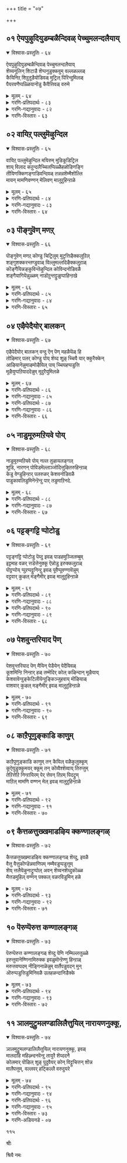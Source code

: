 +++
title = "०७"

+++

## ०१  ऐयपुऴुदियुडम्बळैन्दिवळ् पेच्चुमलन्दलैयाय्

<details open><summary>विश्वास-प्रस्तुतिः - ६४</summary>

ऐयपुऴुदियुडम्बळैन्दिवळ् पेच्चुमलन्दलैयाय्  
शॆय्यनूलिन् शिटाडै शॆप्पनुडुक्कवुम् वल्लळल्लळ्  
कैयिनिऱ् शिऱुतूडैयोडिवळ् मुट्रिल् पिरिन्दुमिलळ्  
पैयरवणैप्पळ्ळियानॊडु कैवैत्तिवळ् वरुमे
</details>

<details><summary>मूलम् - ६४</summary>

ऐयपुऴुदियुडम्बळैन्दिवळ् पेच्चुमलन्दलैयाय्  
शॆय्यनूलिन् शिटाडै शॆप्पनुडुक्कवुम् वल्लळल्लळ्  
कैयिनिऱ् शिऱुतूडैयोडिवळ् मुट्रिल् पिरिन्दुमिलळ्  
पैयरवणैप्पळ्ळियानॊडु कैवैत्तिवळ् वरुमे
</details>

<details><summary>गरणि-प्रतिपदार्थः - ८३</summary>

ऐय=सॊगसाद, पुऴुदि=मण्णन्नु, उडम्बु=मैगॆल्ला, अळैन्दु=बळिदुकॊण्डिरुव, इवळ्=ई बालिकॆयु, पेच्चुम्=मातनाडलु, अलन्दलै=हॊन्दिकॆयिल्लदन्तॆ, आय्=आगि, शॆय्य=अन्दवाद, नूलिन्=दारदिन्द माडिद, शिऱु=पुट्ट, आडै=उडुगॆयन्नु, शॆप्पन्=चॊक्कवागि, उडुक्कवुम्=उडुवुदन्नू, वल्लळल्लळ्=तिळियदवळु, इवळ्=इवळु, कैयिनिल्=कैयिन्द, शिऱु=पुट्टदाद, तूदैयोडु=कुडियॊडनॆ, मुट्रिल्=मुच्चलन्नु, पिरिन्दुम्=बिट्टू, इलळ्=इरलारळु, इवळ्=इन्थवळु, पै=हॆडॆयुळ्ळ, अरवु=शेषन, अणै=हासिगॆयल्लि, पळ्ळियानॊडु=पवडिसिरुववनॊडनॆ, कैवैत्तु= कैगॆ कैजोडिसि, वरुमे=बरुववळल्ला.
</details>

<details><summary>गरणि-गद्यानुवादः - ८२</summary>

सॊगसाद मण्णन्नु मैगॆल्ला बळिदुकॊण्डिरुव इवळु\( ई बालिकॆयु\)हॊन्दिकॆयिल्लदन्तॆ मातनाडुववळागि अन्दवाद नूलिन उडुगॆयन्नु उडलु तिळियदवळागि, कैयिन्द मुच्चलु कुडिकॆगळन्नु बिट्टुकॊडदवळागि \(इद्दरू सह\), आदिशेषन मेलॆ पवडिसिरुववन कैगॆ कैजोडिसि बरुत्तिरुवळल्ला\!\(१\)
</details>

<details><summary>गरणि-विस्तारः - ६३</summary>

मण्णिनल्लि आटवाडुवुदु, मैगॆल्ला मण्णुबळिदुकुळ्ळुवुदु, मुच्चलु कुडिकॆगळन्नु हिडिदु आडुवुदु, सरियागि बट्टॆ हाकिकॊळ्ळुवुदक्कॆ बरदिरुवुदु, हॊन्दिकॆयिल्लदॆ मातनाडुवुदु-इवॆल्ल बहळ ऎळॆय वयस्सन्नु सूचिसुत्तवॆ. आ वयस्सिन ऒब्ब हुडुगि शेषशायियाद भगवन्तन जॊतॆयल्लि अवन कैगॆ कैहच्चि बरुवुदॆन्दरॆ आश्चर्यवे.

भक्तनादवनु भगवन्तनन्नु ऒलिसिकॊळ्ळुवुदॆन्दरॆ, अवनु ऎळॆय मगुवे आगबेकु. मगुविनन्तॆ मनस्सु, मगुविनन्तॆ नडतॆ, मगुविनन्तॆये जगत्तिन बगॆगॆ निर्योचनॆ, मगुविनन्तॆये ऎल्ल विषयगळल्लियू समत्व. मगुविनन्तॆ शुद्धवाद मुग्धप्रेम, अनन्य आश्रय- इवुगळन्नु पडॆयुव तनक भगवन्तन कृपॆगॆ पात्रनागलार.

९७
</details>

## ०२  वायिऱ् पल्लुमॆऴुन्दिल

<details open><summary>विश्वास-प्रस्तुतिः - ६५</summary>

वायिऱ् पल्लुमॆऴुन्दिल मयिरुम् मुडिकूडिट्रिल  
शाय् विलाद कऱुन्दलैच्चिलप्पिळ्ळैहळोडिणङ्गि  
तीयिणक्किणङ्गाडिवन्दिवळ् तन्नन्नशॆम्मैशॊल्लि  
मायन् मामणिवण्णन् मेलिवण् मालुऱुहिन्ऱाळे
</details>

<details><summary>मूलम् - ६५</summary>

वायिऱ् पल्लुमॆऴुन्दिल मयिरुम् मुडिकूडिट्रिल  
शाय् विलाद कऱुन्दलैच्चिलप्पिळ्ळैहळोडिणङ्गि  
तीयिणक्किणङ्गाडिवन्दिवळ् तन्नन्नशॆम्मैशॊल्लि  
मायन् मामणिवण्णन् मेलिवण् मालुऱुहिन्ऱाळे
</details>

<details><summary>गरणि-प्रतिपदार्थः - ८४</summary>

वायिल्=बायल्लि, पल्लुम्=हल्लुगळु कूड, ऎऴुन्दिल=हुट्टिल्ल, मयिरुम्=कूदळू मुडि कूडिट्रिल=गण्टुहाकुवष्टु उद्दनागि बॆळॆदिल्ल, शाय् वु=कॊरतॆयावुदू, इलाद=इल्लद, कऱुन्दलै=तलॆकॆट्ट, शिल=हलवु, पिळ्ळैहळोडु=हॆण्णुमक्कळॊडनॆ, इण्ङ्गि=जॊतॆगूडि, ती=कॆट्ट, इणक्कू=सहवासद, इणङ्गाडि=आटगळन्नु आडि, वन्दु=बन्दु, इवळ्=इवळु, तन्=तनगॆ, अन्न=ऒप्पुव, शॆम्मै=सॊगसु मातुगळन्नु, शॊल्लि=हेळि, मायन्=अद्भुतनू, मामणिवण्णन्=महा इन्द्रनीलमणिय बण्णदवनू आद कृष्णन, मेल्= मेलॆ, इवण्=ई वयस्सिनल्लि, माल्=प्रेमवन्नु, हिन्ऱाळे=हॆच्चागि हरिसुत्तिद्दाळल्ला\!
</details>

<details><summary>गरणि-गद्यानुवादः - ८३</summary>

बायल्लि हल्लुगळु कूड हुट्टिल्ल. तलॆय कूदलु मुडि हाकुवष्टु उद्दवागिल्ल. कॊरतॆयॊन्दू इल्लद कॆट्ट तलॆय हलवु हॆण्णुमक्कळ जॊतॆगूडि कॆट्ट सहवासद आटगळन्नु आडिबन्द इवळु तनगॆ ऒप्पुवन्थ सॊगसु मातुगळन्नु हेळि अद्भुतनू नीलमणिय बण्णदवनू आद कृष्णन मेलॆ, ई वयस्सिनल्लि प्रेमवन्नु अतियागि हरिसुत्तिद्दाळल्ला\!\(२\)
</details>

<details><summary>गरणि-विस्तारः - ६४</summary>

“बायल्लि हल्लु मॊळॆतिल्ल; तलॆकूदलु गण्टिगॆ बरुवुदिल्ल”- इन्थ नुडिगट्टिन मतुगळिगॆ” हुडुगि इन्नू चिक्कवयस्सिनवळु- यौवनद हॊसिलन्नु इन्नू तुळिदिल्ल. प्रेमवॆन्दरेनु ऎम्बुदु तिळिदिल्ल” ऎन्दु अर्थवागुत्तदॆ.

ऎळॆय वयस्सिन मक्कळिगॆ आटद मेलॆ इष्ट, दिट. आदरॆ, अवक्कॆप्रेमचेष्टॆगळु तिळियुवुदिल्ल.

“कॊरतॆयिल्लद कॆट्टतलॆय हॆण्णुगळु”- मनॆयल्लि मुद्दागि बॆळसिद सिरिवन्तर हॆण्णुमक्कळु. अङ्कॆयिल्लदॆ अवरु बॆळॆदवरु. हॊट्टॆ 

९८

बट्टॆगळिगॆ याव कॊरतॆयू इल्लदिरुवुदरिन्द, प्राय बरुत्तिरुवुदरिन्द, अवरिगॆ इन्द्रिय सम्बन्धद योचनॆगळु बरुत्तवॆ. अवु तलॆयल्लि तुम्बिकॊण्डु तलॆयन्नु कॆडिसुत्तवॆ. आद्दरिन्द, अवरदु कॆट्टतलॆ.

ऎळॆय वयस्सिन एनू अरियद हुडुगियागि इन्थ कॆट्टतलॆयवर सहवासदल्लि आडि बन्दरू सह, ई मगुविन योचनॆ प्रापञ्चिकवाद कॆट्ट योचनॆयल्ल. अद्भुतनू गारुडिगनू आद कृष्णन मेलॆ इवळु तन्न परिशुद्धवाद प्रेमवन्नु तोरिसुवळु. आ सॊगसु मातुगळन्ने आडुवळु. इदॊन्दु आश्चर्यवे अल्लवे?
</details>

## ०३  पॊङ्गुवॆण् मणऱ्

<details open><summary>विश्वास-प्रस्तुतिः - ६६</summary>

पॊङ्गुवॆण् मणऱ् कॊण्डु चिट्रिलुम् मुट्रत्तिऴैक्कलुऱिल्  
शङ्गुशक्करन्तण्डुवाळ् विल्लुमल्लदिऴैक्कलुऱाळ्  
कॊङ्गैयिन्नङ्कुविन्तॆऴुन्दिल कोविन्दनोडिवळै  
शङ्गैयागियॆन्नुळ्ळम् नाडॊऱुन्तट्टुळुप्पाहिन्ऱखे
</details>

<details><summary>मूलम् - ६६</summary>

पॊङ्गुवॆण् मणऱ् कॊण्डु चिट्रिलुम् मुट्रत्तिऴैक्कलुऱिल्  
शङ्गुशक्करन्तण्डुवाळ् विल्लुमल्लदिऴैक्कलुऱाळ्  
कॊङ्गैयिन्नङ्कुविन्तॆऴुन्दिल कोविन्दनोडिवळै  
शङ्गैयागियॆन्नुळ्ळम् नाडॊऱुन्तट्टुळुप्पाहिन्ऱखे
</details>

<details><summary>गरणि-प्रतिपदार्थः - ८५</summary>

पॊङ्गु=सुडुव, वॆळ्=बिळिय, मणल्=मरळन्नु, कॊण्डु=तॆगॆदुकॊण्डु, मुट्रत्तु=अङ्गळदल्लि, चिट्रिलुम्=गुब्बच्चिगूडन्नु\(आटद मरळ मनॆयन्नु\), इऴैक्कलुऱिल्=कट्टलु तॊडगिदाग, शङ्गु=शङ्ख, शक्करन्=चक्र, तण्डु=गदॆ, वाळ्=खड्ग, विल्लुम्=बिल्लु, अल्लदु=इवुगळन्निल्लदॆ इऴैक्कलुऱाळ्=कट्टलु तॊडगुवुदिल्ल, इन्नम्=इष्टागि, कॊङ्गै=मॊलॆगळु, कुविन्दु=दुण्डगॆ, ऎऴुन्दिल=उब्बिकॊण्डिल्ल, इवळै=इवळन्नु, कोविन्दनोडु=गोविन्दनॊडनॆ, शङ्गैयाहि=शङ्किसि, ऎन् उळ्ळम्=नन्न मनस्सु, नाळ् तोऱुम्=यावागलू, तट्टुळुप्पु=तट्टाट, आहिन्ऱदे=आगिरुवुदल्ला.
</details>

<details><summary>गरणि-गद्यानुवादः - ८४</summary>

सुडुव अङ्गळदल्लि बिळिय मरळन्नु तॆगॆदुकॊण्डु गुब्बच्चिगूडन्नु कट्टलु तॊडगिदाग शङ्ख, चक्र, गदॆ, खड्ग मत्तुबिल्लु
</details>

<details><summary>गरणि-विस्तारः - ६५</summary>

९९

इवुगळन्निल्लदॆ अदन्नु कट्ट तॊडगुवुदिल्ल. इन्नू मॊलॆगळु दुण्डगॆ उब्बिकॊण्डिल्ल. इवळन्नु गोविन्दनॊडनॆ शङ्किसि नन्न मनस्सु यावागलू तुडिदुकॊळ्ळुवुदल्ला\!\(३\)

इवळ वयस्सो, अङ्गळदल्लि सुडुव बिसिलिनल्लि सुडुव मरळिनल्लि आटक्कागि गुब्बच्चिगूडि कट्टुव वयस्सु. इवळिगॆ मॊलॆगळु उब्बिल्ल; दुण्डगॆ बॆळॆदिल्ल. वयस्सिगॆ तक्कन्थ आटदल्लि इवळु तॊडगिरुवुदु दिट. आदरॆ, गुब्बच्चिगूडन्नु कट्टुवागलॆल्ला भगवन्तन पञ्च दिव्यायुधगळन्निल्लदॆ अदक्कॆ तॊडगुवुदे इल्ल. इदेनु विचित्र? भगवन्तन मेलॆ अष्टुप्रेमवे? इदन्नॆल्ला नोडिदरॆ ननगॆ इवळन्नु गोविन्दनॊडनॆ शङ्किसुवन्तागुत्तदॆ. नन्न मनस्सु अदने कुरितु यावागलू चिन्तिसुत्ता तुडिदुकॊळ्ळुत्तदॆयल्ला\!
</details>

## ०४  एऴैपेदैयोर् बालकन्

<details open><summary>विश्वास-प्रस्तुतिः - ६७</summary>

एऴैपेदैयोर् बालकन् वन्दु ऎन् पॆण् महळैयॆळ् हि  
तोऴिमार् पलर् कॊण्डु पोय् शॆय्द शूऴ् च्चियै यार् क्कुरैक्केन्  
आऴियानॆन्नुमाऴमोऴैयिल् पाय् च्चियहप्पडुत्ति  
मूऴैयुप्पऱियाददॆन्नुम् मूदुरैयुमिलळे
</details>

<details><summary>मूलम् - ६७</summary>

एऴैपेदैयोर् बालकन् वन्दु ऎन् पॆण् महळैयॆळ् हि  
तोऴिमार् पलर् कॊण्डु पोय् शॆय्द शूऴ् च्चियै यार् क्कुरैक्केन्  
आऴियानॆन्नुमाऴमोऴैयिल् पाय् च्चियहप्पडुत्ति  
मूऴैयुप्पऱियाददॆन्नुम् मूदुरैयुमिलळे
</details>

<details><summary>गरणि-प्रतिपदार्थः - ८६</summary>

एऴै=अज्ञानियू, पेदै=ऎळॆय वयस्सिनवळू आद, ओर्=ऒब्ब, बालकन्=ई बालकियाद, ऎन्=नन्न, पॆण्=हॆण्णु, महळै=मगळन्नु, तोऴिमार्=गॆळतियरु, पलर्=कॆलवरु, वन्दु=बन्दु, यॆळ् हि= वञ्चिसि, कॊण्डु पोय्=करॆदुकॊण्डुहोगि, शॆय्द=माडिद, शूऴ् च्चियै=\(कपटद\) कॆलसवन्नु, यार् क्कू=यारिगॆ, उरैक्केन्=हेळिकॊळ्ळलि? आऴयान्=चक्रधारि, ऎन्नुम्=ऎन्नुव, आऴम्=बहळ आळवाद, मोऴैयिल्=मोसद प्रवाहदल्लि, पाय् च्चि=तळ्ळि, अहप्पडुत्ति=सिक्किसि, मूऴै=सौटु, उप्पु=उप्पन्नु, अऱियाददु=अरियलारद्दु, ऎन्नुम्=ऎन्नुव
</details>

<details><summary>गरणि-गद्यानुवादः - ८५</summary>

१००
</details>

<details><summary>गरणि-प्रतिपदार्थः - ८७</summary>

मूदुरैयुम्=गादॆय अरिवन्नू, इलळे=इल्लदवळागिरुवळल्ला\! 
</details>

<details><summary>गरणि-गद्यानुवादः - ८६</summary>

अज्ञानियू ऎळॆयवयस्सिनवळू आगिरुव बालकियॊब्बळु ई नन्न हॆण्णु मगळन्नु कॆलवरु गॆळतियरु बन्दु वञ्चिसि करॆदुकॊण्डुहोगि माडिद\(कपटद\)कॆलसवन्नु यारल्लि हेळिकॊळ्ळलि? चक्रधारि ऎम्ब बहळ आळवाद मोसद प्रवाहदल्लि अवळन्नु तळ्ळि अदरल्लि सिक्किसिदरु. सौटिगॆ उप्पिन रुचि तिळियदु ऎम्ब गादॆय अरिवन्नू इल्लदवळागिरुवळल्ला\!\(४\)
</details>

<details><summary>गरणि-विस्तारः - ६६</summary>

“पेदै” –ऎन्दरॆ ऐदु वर्षगळिन्द एळुवर्षगळ वयस्सिन बालक अथवा बालकि. इदन्नु “ऎळॆय वयस्सिनवळु” ऎन्दु भाषान्तरिसिदॆ.

“बालकन्”- ऎम्बुदु पुल्लिङ्ग वाचक. इल्लि “बालकि” ऎम्ब अर्थदल्लि प्रयोगिसिदॆ. गण्डुमक्कळन्नु “एनम्मा, बाम्मा”ऎन्दू, हॆण्णु मक्कळन्नु “एनप्पा, बारो बाप्पा”ऎन्दू करॆयुवुदु, सम्बोधिसुवुदु सामान्य. इवु प्रीतिसूचकगळु मात्र; लिङ्ग सूचकगळल्ल.

ऎळॆवयस्सिन मक्कळु एनू अरियदवु. अवक्कॆ आशॆ तोरिसिदरॆ साकु, एनु माडॆन्दरॆ अदन्नु माडुत्तवॆ; ऎल्लिगॆ करॆदॊय्दरॆ अल्लिगॆ होगुत्तवॆ. कष्ट सुखगळ अरिवागलि अनुभववागलि निजवागि अवक्कॆ इल्लवॆन्नबहुदु. आद्दरिन्द, वञ्चनॆगॆ अवु सुलभवागि ऒळगागित्तवॆ. ई पाशुरदल्लि बरुव आ मुग्ध बालकियन्नु अवळ गॆळतियरु वञ्चिसिद्दु हेगॆ? उपायदिन्द अवळन्नु करॆदुकॊण्डु होगि, मेलक्कॆ ऎद्दु बरलागदन्थ आळवाद मोसद प्रबाहदल्लि अवळन्नु तळ्ळिबिट्टरु. अवळन्नु अदरल्लि सिक्किसिबिट्टरु. पाप, आ बालकिय तायिगॆ ऎष्टु सङ्कटवो\! अवळ हृदयवेदनॆयन्नु यारल्लि हेळिकॊण्डरू, ऎल्लॆल्लि तोडिकॊण्डरू तीरदु.

“चक्रधारि ऎम्ब आळवाद मोसद प्रवाहदल्लि अवळन्नु तळ्ळि, अदरल्लि सिक्किसिबिट्टरु”- इल्लि ऒन्दु सुन्दरवाद रूपकविदॆ. आळवागियू सुळियिन्द कूडियू इरुव प्रवाहदल्लि तिळिदो तॊळियदॆयो सिक्किबिद्दरॆ अल्लिन्द तप्पिसिकॊण्डु बरुवुदु साध्यवे इल्ल. सिक्किबिद्दवनन्नु अदर सॆळॆत ओट इरुवत्त ऎळॆदुकॊण्डे होगुत्तदॆ. आळवाद भक्तियू अन्थाद्दे. भक्तिय सुळियल्लि अदर प्रवाहदल्लि सिक्किबिद्द बळिक आयितु; तप्पिसिकॊळ्ळलु आगुवुदे इल्ल. आगिन हृदयवेदनॆयॆल्ला भगवन्तनन्नु बेग सेरलिल्लवल्ला ऎम्बुदे. भगवन्तनन्नु सेरि पडॆयुव शाश्वतानन्दानुभवक्कागि हातॊरॆयुवुदे.

१०१

“सौटु उप्पन्नु अरियदु”- इदु ऒन्दु गादॆ. उत्तम रूपकवु हौदु. उप्पिनल्लियू, उप्पु इरुव पदार्थगळल्लियू अदु तेलुत्ता मुळुगुत्ता इद्दरू अदक्कॆ उप्पिन रुचि गॊत्तिल्ल. हागॆये ई देह भगवन्तनन्नु तन्न ऒळगू तन्न सुत्तलू ऎल्लॆल्लियू इट्टुकॊण्डिद्दरू सह, आ भगवन्तनन्नु तिळिदुकॊळ्ळदॆ इरुवन्थाद्दु भगवन्तन बगॆगॆ भक्तियॆम्ब रसानुभववन्नु अरियदॆ इरुव बाळु व्यर्थ. आहारक्कॆ उप्पु हेगो हागॆ जीविगॆ भगवन्त. उप्पिल्लद आहार रुचिसदु; देहक्कॆ पुष्टिकॊडदु. भक्तियिल्लद जीवन व्यर्थ. अदु बरिय बरडु जीवन.
</details>

## ०५  नाडुमूरुमऱियवे पोय्

<details open><summary>विश्वास-प्रस्तुतिः - ६८</summary>

नाडुमूरुमऱियवे पोय् नल्ल तुऴायलङ्गल्  
शूडि, नारणन् पोविडमॆल्लाञ्जोदित्तुऴितरुहिन्ऱाळ्  
केडु वेण्डुहिन्ऱार् पलरुळर् केशवनोडिवळै  
पाडुकावलिडुमिनॆन्ऱॆन्ऱु पार् तडुमाऱिनदे.
</details>

<details><summary>मूलम् - ६८</summary>

नाडुमूरुमऱियवे पोय् नल्ल तुऴायलङ्गल्  
शूडि, नारणन् पोविडमॆल्लाञ्जोदित्तुऴितरुहिन्ऱाळ्  
केडु वेण्डुहिन्ऱार् पलरुळर् केशवनोडिवळै  
पाडुकावलिडुमिनॆन्ऱॆन्ऱु पार् तडुमाऱिनदे.
</details>

<details><summary>गरणि-प्रतिपदार्थः - ८८</summary>

नाडुम्=देशदवरॆल्ल, ऊरुम्=ऊरिनवरॆल्ल, अऱियवे=तिळियुव हागॆये, पोय्=होगि, नल्ल=तनियाद, तुऴाय्=तुळसिय, अलङ्गल्=हारवन्नु, शूडि=धरिसि, नारणन्=नारायणनु\(कृष्णनु\), पोम्=होगुव, इडम्=स्थळगळन्नु, ऎल्लाम्=ऎल्लवन्नू, शोदित्तु=शोधिसि, उऴि=आग, तरुहिन्ऱाळ्=उत्साहगॊळ्ळुत्ताळॆ, केडु=केडन्नु, वेडुहिन्ऱार्=बयसुववरु, पलर्=अनेकरु, उळर्=इद्दारॆ, केशवनोडु=केशवनॊडनॆ, इवळै=इवळन्नु, पाडु=ऎल्ल कडॆगळल्लियू, कावलिडुमिन्=कावलु इरिसिरि, ऎन्ऱु ऎन्ऱु=ऎन्दु ऎन्दु, पार्=भूमिये\(देशवे\), तडुमाऱिनदे=हॊय्दाडुवुदल्ला\!
</details>

<details><summary>गरणि-गद्यानुवादः - ८७</summary>

ऊरिनवरू देशदवरू ऎल्लरू तिळियुव हागॆये \(मनॆयिन्द\)होगि, तनियाद तुळसिय हारवन्नु धरिसि, नारायणनु होगुव
</details>

<details><summary>गरणि-विस्तारः - ६७</summary>

१०२

स्थळगळन्नॆल्ला हुडुकि शोधिसिदाग उत्साहगॊळ्ळुत्ताळॆ. नम्म वंशक्कॆ केडु बगॆयुववरु अनेकरिद्दारॆ. इवळन्नु केशवन सङ्गड इरुव हागॆ ऎल्ल कडॆयल्लू कावलु हाकिरि ऎन्दु इडिय भूमिये तळमळिसुवुदल्ला\!\(५\)

भगवन्तनन्नु सेरलु इच्छॆयुळ्ळ भक्तनु माडबेकाद्दन्नु इल्लि सूचिसलागिदॆ. मॊदलु अवनु मनॆयिन्द दूरवागबेकु. अदक्कॆ नाचिकॆ पडबारदु. भगवन्तनिगॆ अर्पितवाद अवन प्रसादरूपवाद हूविन तुळसिय हारवन्नु आसक्तियिन्द, विश्वासदिन्द नम्बिकॆयिन्द, भक्तियिन्द, धरिसबेकु. भगवन्तनु ओडाडिद प्रभाववन्नु बीरिद पवित्रस्थळगळल्लॆल्ला सुत्ताडबेकु. सदा उत्साहदिन्द इरबेकु. भूमियल्लि भक्तनिगॆ अनुकूलिगळू इद्दारॆ; प्रतिकूलिगळू इद्दारॆ. प्रतिकूलिगळु अवन भक्तिगॆ अड्डि माडुववरु. अवनिगॆ केडुबगॆयुववरु अवरु. आदरॆ, अनुकूलिगळु भक्तनल्लि काणुव भगवन्तन ऒलवन्नु हॆच्चिसुवुदरल्लियू, अवनिगॆ ऒदगुव कॆडकन्नु दूरमाडुवुदरल्लियू सदा तॊडगिरुत्तारॆ. भक्तनन्नु भगवन्तनिन्द बेर्पडिसबारदु ऎम्बुदे अवर आशय. अदक्कागि अवरु एनन्नादरू माडुवुदक्कॆ सिद्ध.
</details>

## ०६  पट्टङ्गट्टि प्पोटोडु

<details open><summary>विश्वास-प्रस्तुतिः - ६९</summary>

पट्टङ्गट्टि प्पोटोडु पॆय्दु इवळ् पाडहमुञ्जिलम्बुम्  
इट्टमाह वळर् त्तडॆत्तेनुक्कू ऎन्नोडु इरुक्कलुऱाळ्  
पॊट्टप्पोय् प्पुऱप्पट्टुनिन्ऱु इवळ् पूवैप्पूवण्णावॆन्नुम्  
वट्टवार् कुऴल् मङ्गैमीर् इवळ् मालुऱुहिन्ऱाळे
</details>

<details><summary>मूलम् - ६९</summary>

पट्टङ्गट्टि प्पोटोडु पॆय्दु इवळ् पाडहमुञ्जिलम्बुम्  
इट्टमाह वळर् त्तडॆत्तेनुक्कू ऎन्नोडु इरुक्कलुऱाळ्  
पॊट्टप्पोय् प्पुऱप्पट्टुनिन्ऱु इवळ् पूवैप्पूवण्णावॆन्नुम्  
वट्टवार् कुऴल् मङ्गैमीर् इवळ् मालुऱुहिन्ऱाळे
</details>

<details><summary>गरणि-प्रतिपदार्थः - ८९</summary>

पट्टम्=नॆत्तिय बॊट्टन्नु, कट्टि=कट्टि, पॊन्=चिन्नद, तोडु=किवियोलॆगळन्नु, पाटकम्=कालन्दुगॆगळन्नू, शिलम्बुम्=काल्गॆज्जॆगळन्नू, पॆय्दु=तॊडिसि, इवळ्=इवळु, इट्टम्=इष्टद, आह=हागॆये, वळर् त्तु=बॆळसि, ऎडुत्तेनुक्कू=ऎत्ति आडिसिदवळाद, ऎन्नोडु=नन्नॊडनॆ, इरुक्कलुऱाळ्=इरलॊल्लॆनॆन्नुत्ताळॆ, पॊट्टप्पोय्=\(नन्नन्नु\) तॊरॆदे बिट्टु
</details>

<details><summary>गरणि-गद्यानुवादः - ८८</summary>

१०३
</details>

<details><summary>गरणि-प्रतिपदार्थः - ९०</summary>

पुऱप्पट्टु=हॊरटु, निन्ऱु=निन्तु, पूवै=हूवन्नु, पूवण्णा=हूविन बण्णदवने, ऎन्नुम्=ऎन्नुव, इवळ्=इवळु, वट्टम्=दुण्डगॆ, वार्=उद्दनाद, कुऴल्=कूदलुळ्ळ, मङ्गैमीर्= तायन्दिरे, इवळ्=इवळु, मालुऱुहिन्ऱाळे=व्यामोहगॊण्डिरुवळल्ला\!
</details>

<details><summary>गरणि-गद्यानुवादः - ८९</summary>

नॆत्तिय बॊट्टन्नु कट्टि, चिन्नद किवियोलॆगळन्नू, कालन्दुगॆगळन्नू, काल्गॆज्जॆगळन्नू तॊडिसि, इवळ इष्टद हागॆये बॆळसि ऎत्ति आडिसिदवळाद नन्नॊडनॆ इरलॊल्लॆनॆन्नुत्ताळॆ. नन्नन्नु तॊरॆदे बिट्टु हॊरटुनिन्तु, “हूवन्नु हूविन बण्णदवने”ऎन्नुव इवळु, दुण्डगू उद्दनागियू इरुव कूदलुळ्ळ तायन्दिरे,इवळु व्यामोहगॊण्डिरुवळल्ला\!\(६\)
</details>

<details><summary>गरणि-विस्तारः - ६८</summary>

सामान्यवागि, हॆण्णुमक्कळिगॆ अलङ्कार आभरणगळ मेलॆ आशॆ. अवर तायन्दिरु अवरु ऒप्पुवन्तॆये अवरन्नु अलङ्करिसि, अवर इष्टदन्तॆये नोडिकॊळ्ळूत्ता ऎत्ति आडिसि बॆळसुत्तारॆ. तम्म हॆण्णु मक्कळु सुखवागिबॆळॆयलॆन्दू, अवर मनस्सिगॆ नोवागदन्तॆ तावु नोडिकॊळ्ळबेकॆन्दू तायन्दिरु तिळियुत्तारॆ. आदरॆ, ऒन्दल्ल ऒन्दु दिन आ हॆण्णुमक्कळु तम्मन्नु अगलि होगुववरे\! इदन्नु तायन्दिरु मनवरिकॆ माडिकॊण्डिद्दरॆ साकु, आग, अवरिगॆ बरुव अगलिकॆय चिन्तॆयू इरुवुदिल्ल; व्यथॆयू इल्ल.

ई पाशुरदल्लि “मगळु” चिक्कवयस्सिनवळु. इन्नू कॆलवु वर्षगळादरू अवळु तायियन्नुबिट्टू अगलुव सम्भववे इल्ल. आदरॆ, इल्लि आदद्देनु? अवळु भगवन्तनल्लि अत्याशॆगॊण्डवळागि, अवनन्नु हुडुकुत्ता, तायियन्नू मनॆयन्नू बिट्टु होरटे बिडुत्ताळॆ. दारियल्लि सुन्दरवाद अरळिरुव कमल नैदिलॆगळन्थ हूवन्नु नोडिद कूडले, मोहगॊण्डु अदन्नु “हू बण्णदवने” ऎन्दु सम्बोधिसुत्ताळॆ. भगवन्तनन्नु काणबेकॆन्दू, अवनॊडनॆ कूडिकॊळ्ळबेकॆन्दू अवळिगॆ कातर. अवळ तायिगॆ व्यथॆ. तन्नॊडनॆ तन्न मगळु इरदॆ हॊरटु होगुत्ताळल्ला ऎन्दु व्यथॆ. इदन्नु इतर तायन्दिरल्लि अवळु हेळिकॊळ्ळुत्ताळॆ.

इहलोकद सुखसन्तोषगळल्लि आसक्तियिट्टिरुव जीवनु, ऒन्दल्ल ऒन्दु दिन अदन्नु इद्दक्किद्दन्तॆ तॊरॆदु, भगवन्तनत्त सागलेबेकु. इदे जीवनिगॆ इरबेकाद ध्येय. अवनु इदन्नुमरॆयबारदु; अलक्षिसबारदु. प्रापञ्चिक जीवनवादरो अवनन्नु आकर्षिसुत्तदॆ. आशॆ हुट्टिसुत्तदॆ. इल्लिये इद्दुकॊण्डु अदरल्लिये तॊळलुत्ता इरबेकॆन्नुत्तदॆ. जीवनु इहलोकद आसक्तियन्नु दूरमाडबेकु. अदर आशॆगॆ बदलागि भगवन्तनल्लि आशॆयन्नु हॆच्चिसिकॊळ्ळुत्ता मुन्दुवरियबेकु. भगवन्तनल्ले व्यामोहगॊळ्ळबेकु. इदे क्रम; इदे मार्ग.

१०४
</details>

## ०७  पेशवुन्तरियाद पॆण्

<details open><summary>विश्वास-प्रस्तुतिः - ७०</summary>

पेशवुन्तरियाद पॆण् मैयिन् पेडैयेन् पेदैयिवळ्  
कूशमिन्ऱि निन्ऱार् हळ् तम्मॆदिर् कोल् कऴिन्दान् मूऴैयाय्  
केशवावॆन्ऱुङ्केटिलीयॆन्ऱुङ्किञ्जुहवाय् मॊऴियाळ्  
वाशवार् कुऴल् मङ्गैमीर् इवळ् मालुऱुहिन्ऱाळे
</details>

<details><summary>मूलम् - ७०</summary>

पेशवुन्तरियाद पॆण् मैयिन् पेडैयेन् पेदैयिवळ्  
कूशमिन्ऱि निन्ऱार् हळ् तम्मॆदिर् कोल् कऴिन्दान् मूऴैयाय्  
केशवावॆन्ऱुङ्केटिलीयॆन्ऱुङ्किञ्जुहवाय् मॊऴियाळ्  
वाशवार् कुऴल् मङ्गैमीर् इवळ् मालुऱुहिन्ऱाळे
</details>

<details><summary>गरणि-प्रतिपदार्थः - ९१</summary>

पेशवुम्=मातनाडुवुदन्नु, तरियाद=भरिसलारद, पॆण् मैयिन्=स्त्रीस्वभावदिन्द, पेदैयेन्=ऎळॆतनदल्लि, पेदै=ऎळॆयवळु, इवळ्=इवळु, निन्ऱार् हळ् तम्=\(मर्यादॆयन्नु बिडदॆ\) निन्तिरुववर, ऎदिर्=ऎदुरिगॆ, कूशम्=सद्दु, इन्ऱि=इल्लदन्तॆ, कोल्=\(आसरॆय\) कोलन्नु, कऴिन्दार्=कळॆदुकॊण्ड, मूऴै=सौटु, आय्=आगि, किञ्जुकम्=गिळिय, वाय्=स्वरदन्तॆ, मॊऴियाळ्=\(इनिदाद\) ध्वनियुळ्ळवळाद, इवळ्=इवळु, केशवा ऎन्ऱुम्=केशवा ऎन्दू, केडु इली=नाशविल्लदवने\(अच्युता\) ऎन्ऱुम्=ऎन्दू, मालुऱुहिन्ऱाळे=मोहगॊण्डवळागि इरुवळल्ला, वाशम्=सुवासनॆयिन्द कूडि, वार्=निडिदागियू इरुव, कुऴल्=तलॆगूदलुळ्ळ, मङ्गैमीर्=मातॆयरे\!
</details>

<details><summary>गरणि-गद्यानुवादः - ९०</summary>

\(ऒरटागि\) मातनाडुवुदन्नु भरिसलारद स्त्रीस्वभावदिन्द ऎळॆतनदल्लि ऎळॆयवनाद इवळु \(मर्यादॆयन्नु बिडदॆ\) निन्तिरुववर ऎदुरिगॆ सद्दिल्लदन्तॆ कोलन्नु कळॆदुकॊण्ड सौटु आगि, गिळिय स्वरदन्तॆ \(इनिदाद\)ध्वनियुळ्ळवळाद इवळु “केशवा”ऎन्दू “नाशविल्लदवने\(अच्युता\)ऎन्दू मोहगॊण्डिरुववळल्ला, सुवासनॆयिन्द कूडिद निडिदाद तलॆगूदलुळ्ळ मातॆयरे\!\(७\)
</details>

<details><summary>गरणि-विस्तारः - ६९</summary>

सहजवागि हॆण्णुमक्कळ स्वभाव बहुमृदु. अवरल्लि कॆलवरु ऒरटु मातन्नागलि, गद्दरिसि आडुव ऒन्दु मातन्नागलि भरिसलाररु.

१०५

मातन्नु केळिद कूडले अवरिगॆ अळु बरुत्तदॆ. ऎळॆतनदिन्द बरुव ई स्वभावदवरु आश्रयविल्लदॆ जीविसलाररु. ई पाशुरदल्लि “मगळु” बहळ ऎळॆय वयस्सिनवळु. अवळदु हॆङ्गरुळिनल्लि हॆङ्गरुळु. अन्थवळु, निन्तिरुववर ऎदुरिनल्ले मनॆयन्नू, तन्न सर्वस्ववन्नू तॊरॆदु हॊरटुबिडबहुदे? मर्यादॆय जन एनॆन्नुवुदिल्ल? तायिय आसरॆयन्नु कळॆदुकॊण्डु बिडबहुदे? मोहकवाद इम्पाद दनियल्लि “केशवा”, “अच्युता” ऎन्दु उन्मत्तळन्तॆ कूगुत्ता अलॆदाडबहुदे? अवळ गति एनागुवुदो?-इदु प्रापञ्चिक रीतिय प्रश्नॆ.

भगवन्तनल्लि पूर्ण व्यामोहगॊण्डु, प्रापञ्चिक जीवनवन्नु लॆक्किसदॆ, भगवन्तनन्ने अरसुववरिगॆ भगवन्त आश्रय तप्पदॆ लभिसुत्तदॆ. “नाशरहितन” सहवासदिन्द तावू नाशविल्लदवरागुत्तारॆ. ई ध्येय साधनॆगागिये जीवन तुडितवॆल्ला.

“कोलन्नु कळॆदुकॊण्ड सौटु”- इदु ऒन्दु सुन्दरवाद रूपक. सौटिनल्लि ऎरडु भागगळिवॆ. ऒन्दु बट्टलु; इन्नॊन्दु अदक्कॆ जोडिसिरुव उद्दनॆय हिडि- “कोलु”. हिडियिल्लदिद्दरॆ, सौटु सौटिनन्तॆ उपयोगक्कॆ बरुवुदिल्ल. अदक्कॆ हिडिय आसरॆ बेके बेकु. हागॆये अस्त्री. अवळिगॆ आश्रय बेकेबेकु. चिक्कन्दु अवळिगॆ तायि\(तन्दॆ\)य आश्रय.मदुवॆयाद बळिक पतिय आश्रय. आश्रयविल्लदॆये हॆङ्गसु मर्यादॆय जीवन नडसुवुदॆन्दरॆ बहु प्रयासवे?

ई पाशुरदल्लि “मगळु” इत्त तायिय आसरॆयन्नु अवळे तॊरॆदुबिट्टळु. बहु चिक्कवळु. अवळिगॆ मदुवॆयागुव वयस्सु बन्दिल्ल. आद्दरिन्द गण्डन आसरॆ ईगले ऒदगदु. इन्थवळु हेगॆ बाळुवळो-इदु तायिय कॊरगु. मगळादरो “केशव”न, “अच्युत”न आश्रय कोरि अवनन्नु अरसुत्ता हॊरटिरुवुदु. अवळदू ऒन्दु कॊरगु. इदरल्लि यार रीतियल्लि बाळु उत्तमवादद्दु? यावुदु शाश्वतवादद्दु?

भक्तनादवनिगॆ प्रापञ्चिकर नगु, हास्यगळु लॆक्कविल्ल. अवनु “नाचिकॆ” बिट्टवनु. भगवन्तनन्नु तन्निष्ट बन्दन्तॆ कूगि हाडुवनु. अवन कूगु भगवन्तनन्नु मुट्टूवुदॆन्दु अवन दृढनम्बिकॆ. पाशुरद “मगळु” गिळिय स्वरदन्तॆ इनिदाद दनियिन्द भगवन्तनन्नु कूगुत्ता अलॆदाडिदळु. केळुववरिगू अदॆष्टु हितवन्नु तन्दितॊ\!

१०६
</details>

## ०८  काऱैपूणुङ्काडि काणुम्

<details open><summary>विश्वास-प्रस्तुतिः - ७१</summary>

काऱैपूणुङ्काडि काणुम् तन् कैयिल् वळैकुलुक्कूम्  
कूऐयुडुक्कुमयर् क्कूम् तन् कॊव्वैश्शॆव्वाय् तिरुत्तुम्  
तेऱित्तेऱि निन्ऱायिरम् पेर् त्तेवन् तिऱम् पिदट्रुम्  
माऱिल् मामणि वण्णन् मेल् इवळ् मालुऱुहिन्ऱाळे
</details>

<details><summary>मूलम् - ७१</summary>

काऱैपूणुङ्काडि काणुम् तन् कैयिल् वळैकुलुक्कूम्  
कूऐयुडुक्कुमयर् क्कूम् तन् कॊव्वैश्शॆव्वाय् तिरुत्तुम्  
तेऱित्तेऱि निन्ऱायिरम् पेर् त्तेवन् तिऱम् पिदट्रुम्  
माऱिल् मामणि वण्णन् मेल् इवळ् मालुऱुहिन्ऱाळे
</details>

<details><summary>गरणि-प्रतिपदार्थः - ९२</summary>

इवळ्=इवळु, काऱै=कुत्तिगॆगॆ आभरणवन्नु, पूणुम्=धरिसुत्ताळॆ, कण्णाडि=कन्नडिय मुन्दॆ, काणुम्=निन्तु नोडिकॊळ्ळुत्ताळॆ, तन्=तन्न, कैयिल्=कैयल्लिरुव, वळै=बळॆगळन्नु, कुलुक्कुम्=कुलुकुत्ताळॆ, कूऱै=सीरॆयन्नु, उडुक्कूम्=\(सरिपडिसिकॊण्डु\)उट्टुकॊळ्ळुत्ताळॆ. अयर् क्कुम्=उत्साह कुन्दुत्ताळॆ; बेसरगॊळ्ळुत्ताळॆ, तन्=तन्न, कॊव्वै=तॊण्डॆहण्णिनन्तॆ, शॆम्=कॆम्फनॆय, वाय्=तुटिगळन्नु, तिरुत्तुम्=सवरिसिकॊळ्ळुत्ताळॆ, तेऱि=मूर्छॆयिन्द तिळिदेळुत्ताळॆ, तेऱि=नम्बिकॆयन्नु हॆच्चिसिकॊळ्ळुत्ताळॆ, निन्ऱु=कादुनिन्तु, आयिरम्=साविर, पेर्=हॆसरिन, देवन्=देवन, तिऱम्=गुणातिशयगळन्नु, पिदट्रुम्=ऒदरिकॊळ्ळुत्ताळॆ, माऱु=व्यत्यासगळु, इल्=इल्लद, मा=श्रेष्ठवाद, मणिवण्णन् मेल्=नीलमणिय बण्णदवन मेलॆ, मालुऱुहिन्ऱाळे=मोहगॊण्डिरुत्ताळल्ला\!
</details>

<details><summary>गरणि-गद्यानुवादः - ९१</summary>

इवळु कुत्तिगॆगॆ आभरणवन्नु धरिसिकॊळ्ळुत्ताळॆ. कन्नडिय मुन्दॆ निन्तु नोडिकॊळ्ळुत्ताळॆ. तन्न कैबळॆगळन्नु कुलुकुत्ताळॆ. सीरॆयन्नु सरिपडिसिकॊण्डु उडुत्ताळॆ. उत्साह कुम्दुत्ताळॆ. बेसरगॊळ्ळुत्ताळॆ. तॊण्डॆहण्णिनन्तॆ इरुव तन्न चॆन्दुटिगळन्नु सवरिसिकॊळ्ळुत्ताळॆ. मूर्छॆ तिळिदेळुत्ताळॆ. नम्बिकॆयन्नु हॆच्चिसिकॊळ्ळुत्ताळॆ. कादु निन्तिरुव
</details>

<details><summary>गरणि-विस्तारः - ७०</summary>

१०७

हागॆये साविर हॆसरुळ्ळ देवदेवन गुणातिशयगळन्नु तन्नष्टक्कॆ ताने ऒदरिकॊळ्ळुत्ताळॆ. मार्पिल्लदवनाद दिव्य इन्द्रनीलमणिय बण्णदवन मेलॆ अवळु मोहगॊण्डिरुवळल्ला\!\(८\)

ई पाशुरद “मगळु” मामणिवण्णनल्लि हेळतीरदष्टु व्यामोह-हॊण्डिद्दाळॆ. अवने अतनगॆ प्रियतम. तन्न पति, तन्न नायक. आदरॆ, अवनन्नु ऒन्दु सलवादरू कण्णार कण्डिल्ल. अवन दिव्यवाद गुणगळू अवन अनुपम सौन्दर्यवू अवळिगॆ गॊत्तु. तन्न प्रियतमनिगॆ साविर हॆसरुगळु. ऒन्दॊन्दू ऒन्दु विशिष्टगुणवन्नु हेळुत्तदॆ. इदन्नॆल्ला अवळु बल्लळु. आद्दरिन्द, हेगादरू माडि, आ मार्पिनल्लिदवनन्नु आ शाश्वतनन्नु तानु ऒलिसिकॊळ्ळलेबेकु ऎन्दु अवळ सङ्कल्प. तन्न प्रियतमनिगॆ तन्न अपारवाद प्रेमवॆष्टॆम्बुदु गॊत्तु. आद्दरिन्द, अवनु तप्पदॆ तन्न बळिगॆ बन्दे बरुवनु ऎम्बुदु अवळ दृढ विश्वास.

तन्न प्रियनन्नु तानु ऒलिसिकॊळ्ळुवुदु हेगॆ? अवनु यावाग बरुवनो? याव क्षणदल्लि बरुवनो? अवनु बरुव वेळॆगॆ तानु हेगिरबेकु? इदन्नु योचिसि, अवनु तन्नन्नु नोडि मॆच्चुवनॆम्ब भरवसॆयिन्द, अवन कण्निगॆ आकर्षकवागि काणिसुवन्तॆ तन्नन्नु शृङ्गरिसिकॊळ्ळुत्ताळॆ. कत्तिनल्लि अड्डिकॆयन्नु धरिसुत्ताळॆ. चॆन्दुटियन्नु सवरिकॊळ्ळुत्ताळॆ. कैबळॆगळन्नु कुलुकुत्ताळॆ. नॆरिगॆगळन्नु सवरिसिकॊळ्ळुत्ताळॆ. कन्नडिय मुन्दॆनिन्तु अवनिगॆ ऒप्पिगॆयादेने ऎन्दु नोडिकॊळ्ळुत्ताळॆ. अवन बरवन्नु क्षणक्षणवू निरीक्षिसुत्ताळॆ. अवनिगागि कादु निल्लुत्ताळॆ. देवदेवन साविरनामद गुणातिशयगळन्नु तन्नष्टक्कॆ ताने ऒदरिकॊळ्ळूत्ताळॆ. तन्न आतुरक्कॆ तक्क हागॆ बेग अवनु बरलारनल्ला ऎन्दु बेसरगॊळ्ळुत्ताळॆ. बसवळियुत्ताळॆ. उत्साहगुन्दुत्ताळॆ. मूर्छॆहॊन्दुत्ताळॆ. मत्तॆ तिळिदेळुत्ताळॆ. तन्न नम्बिकॆयन्नु दृढपडिसिकॊळ्ळुत्ताळॆ. उन्मत्तळन्तॆ अवळु हीगॆल्ला आडुत्ताळॆ.

भक्तनू हीगॆये. भक्तिय अतिरेकदिन्द अवनु उन्मत्तने. अवनिगॆ परमगुरियाद भगवन्तनन्नु सेरुवुदॆम्ब दृढविश्वासवन्नु अवनॆन्दिगू कळॆदुकॊळ्ळुवुदिल्ल. अदन्नुसाधिसदॆ बिडुवुदिल्ल.

१०८
</details>

## ०९  कैत्तळत्तुख्खमाडऴिय क्कण्णालङ्गळ्

<details open><summary>विश्वास-प्रस्तुतिः - ७२</summary>

कैत्तळत्तुख्खमाडऴिय क्कण्णालङ्गळ् शॆय्दु, इवळै  
वैत्तु वैत्तुकॊण्डॆन्नवाणिपम् नम्मैवडुप्पडुत्तुम्  
शॆय् त्तलैयॆऴुनाट्रुप्पोल् अवन् शॆय्वनशॆय्दुकॊळ्ळ  
मैत्तडमुहिल् वण्णन् पक्कल् वळरविडुमिन् हळे
</details>

<details><summary>मूलम् - ७२</summary>

कैत्तळत्तुख्खमाडऴिय क्कण्णालङ्गळ् शॆय्दु, इवळै  
वैत्तु वैत्तुकॊण्डॆन्नवाणिपम् नम्मैवडुप्पडुत्तुम्  
शॆय् त्तलैयॆऴुनाट्रुप्पोल् अवन् शॆय्वनशॆय्दुकॊळ्ळ  
मैत्तडमुहिल् वण्णन् पक्कल् वळरविडुमिन् हळे
</details>

<details><summary>गरणि-प्रतिपदार्थः - ९३</summary>

कैत्तळत्तु=कैयल्लि, उळ्ळ=इरुव, माडु=हणवॆल्ल, अऴिय=वॆच्चमाडि, कण्णालङ्गळ्=मङ्गळ कार्यगळन्नु, शॆय्दु=माडि, इवळै=इवळन्नु, वैत्तुवैत्तुक्कॊण्डु=हिडिदिट्टुकॊण्डु, वाणीपम्=लाभ, ऎन्न=एनु?, नम्मै=नम्मन्नु, वडुप्पडुत्तुम्=कॊरगिसुत्तदॆ, शॆय्=हॊलद, तलै=मेलॆ, ऎऴु=बॆळॆयुव, नाट्रुपोल्=नाटिय पैरिन हागॆ, अवन्=सर्वेश्वरनु, शॆय्वन=\(तानु\)माडबेकॆम्बुदन्नु, शॆय्दुकॊळ्ळ=नडसिकॊळ्ळलु, मै=काडिगॆयन्तॆ\(बण्णवुळ्ळ\), तड=विशालवाद, मुहिल् =मुगिलिन, वण्णन्=बण्णदवन\(कृष्णन\), पक्कल्=मग्गुलल्लि, वळर=बॆळॆयलु, विडुमिन् हळे=बिट्टुबिडिरि.
</details>

<details><summary>गरणि-गद्यानुवादः - ९२</summary>

कैयल्लिरुव हणवन्नॆल्ला वॆच्चमाडि इवळिगॆ मङ्गळकार्यगळन्नु माडिइवळन्नु हिडिदिट्टुकॊळ्ळुवुदरिन्द बरुव लाभवेनु? अदुनम्मन्नु कॊरगिसुत्तदॆ. हॊलदल्लि बॆळॆयुव नाटिय पैरिन हागॆ सर्वेश्वरनु माडबयसुवुदन्नु नडसिकॊळ्ळुवन्तॆ काडिगॆयन्तॆ विशालवाद मुगिलिन बण्णदवन मग्गुलल्लि इवळन्नुबॆळॆयलु बिट्टुबिडिरि.\(९\)
</details>

<details><summary>गरणि-विस्तारः - ७१</summary>

१०९

प्रापञ्चिक रीतियल्लि “मदुवॆ” ऎम्बुदु “मङ्गळकार्य” अदन्नु साम्प्रदायिकवागि नडसुत्तारॆ. मदुवॆयिन्द ऒट्टुगूडुव हॆण्णिगू गण्डिगू हलवु कट्टुपाडुगळिवॆ. अवुगळन्नु अवरु पालिसलेबेकु इल्लवादरॆ, कुलक्कू समाजक्कू अदु कळङ्क तरुत्तदॆ. ई दृष्टियिन्द मदुवॆ ऎम्बुदु इहलोकदल्लि “बन्धन”वे. मदुवॆयाद बळिक गण्डु हॆण्णू तम्मतम्म स्वातन्त्र्यवन्नू मॊटकु माडिकॊळ्ळबेकागुत्तदॆ. कॆलवॊम्मॆ हॆण्णागलि गण्डागलि ई बगॆय बन्धनक्कॆ ऒळगागलु इच्छिसदॆ इरबहुदु. अन्थवर इहलोकद जीवन बहळ दुःखकर. अल्लदॆ, कैयल्लिरुव हणवन्नॆल्ला वॆच्चमाडि, कै बरिदुमाडिकॊण्डु, मगळिगॆ नॆम्मदि तरदन्थ ईमदुवॆयॆम्ब मङ्गळ कार्यदिन्द बरुव लाभवेनु? अदु नमगॆ सङ्कटतरुत्तदॆ. आजीव पर्यन्तवू नम्मन्नु कॊरगुवन्तॆ माडुत्तदॆ.

“हॊलदल्लि बॆळॆयुव नाटिय पैरिन हागॆ सर्वेश्वरनु तानु माडबयसुवुदन्नु नडसिकॊळ्ळुत्तानॆ”-इदु ऒन्दु सुन्दरवाद उपमान. चिक्कचिक्क पैरिन ससिगळनु अल्लल्लि क्रमवरितु \(हॊलदल्लि\)नाटुत्तारॆ. अवु क्रमक्रमवागि बॆळॆदु दॊड्डवागि फलिसुत्तवॆ. हागॆये, ई पाशुरद “मगळ”न्नु कार्मुगिलवण्णन पक्कदल्लि बिट्टरॆ साकु. अवळु क्रमक्रमवागि बॆळॆयुत्ताळॆ.

मदुवॆयॆम्ब कॊरगिसुव बन्धनक्कॆ मानवनन्नु ईडु माडुवुदर बदलागि अवनन्नु भक्तिसागरदल्लि इळिसिदरॆ साकु., अदु इहलोकद बन्धनदिन्द दूरमाडुवुदु. जनन मरणवॆम्ब प्रवाहदिन्द तप्पिसुवुदु. शान्तियन्नू सौख्यवन्नू तरुवुदु. हीगॆ माडुवुदरिन्द बरुव लाभ अपारवादद्दु.

पॆरियाऴ्वाररु स्वयं ब्रह्मचारिगळु. मदुवॆय बन्धनवेनॆम्बुदु अवरिगॆ तिळियदु. भक्ति, सेवॆगळल्लि तम्म जीववन्नु सवॆसिदवरु. आद्दरिन्द मदुवॆयन्नु बन्धनवॆन्दु भाविसि इदन्नु सूचिसिदरो; इल्लवे, तम्म साकुमगळाद गोदादेवियु भगवन्तनल्लि अपारभक्तियन्निट्टु अवनन्ने मदुवॆयागुवॆनॆन्दु हटहिडिदु, हागॆये अदन्नु साधिसिद्दन्नु मनगण्डु इदन्नु सूचिसिदरो हेगो?

110 page not mentioned in book.

१११
</details>

## १०  पॆरुप्पॆरुत्त कण्णालङ्गळ्

<details open><summary>विश्वास-प्रस्तुतिः - ७३</summary>

पॆरुप्पॆरुत्त कण्णालङ्गळ् शॆय्दु पेणि नम्मिल्लत्तुळ्ळे  
इरुत्तुवानॆण्णिनामिरुक्क इवळुमॊन्ऱॆण्णु हिन्ऱाळ्  
मरुत्तवप्पदम् नीङ्गिनाळॆन्नुम् वार्तैपडुवदन् मुन्  
ऒरुप्पडुत्तिडुमिनिवळै उलहळन्दानिडैक्के
</details>

<details><summary>मूलम् - ७३</summary>

पॆरुप्पॆरुत्त कण्णालङ्गळ् शॆय्दु पेणि नम्मिल्लत्तुळ्ळे  
इरुत्तुवानॆण्णिनामिरुक्क इवळुमॊन्ऱॆण्णु हिन्ऱाळ्  
मरुत्तवप्पदम् नीङ्गिनाळॆन्नुम् वार्तैपडुवदन् मुन्  
ऒरुप्पडुत्तिडुमिनिवळै उलहळन्दानिडैक्के
</details>

<details><summary>गरणि-प्रतिपदार्थः - ९४</summary>

पॆरुम् पॆरुत्त=बहळ विशेषवाद, कण्णालङ्गळ्=मङ्गळकार्यगळन्नु, शॆय्दु=माडि, पेणि=आशॆयिन्द, नम्=नम्म, इल्लत्तुळ्ळे=मनॆयल्लिये, इरुत्तुवान्=इट्टुकॊळ्ळोणवॆन्दु, ऎण्णि=योचिसि, नाम्=नावु, इरुक्क=इरलागि, इवळुम्=इवळू सह, ऒन्ऱु=बेरॊन्दन्नु, ऎण्णुहिन्ऱाळ्=योचिसुत्तिरुवळु, मरुत्तवम्=हॆरिगॆय, पदम्=सुसमयवन्नु, नीङ्गिनाळ्=कळॆदुकॊण्डळु, ऎन्नुम्=ऎन्नुव, वार्तै=अपवादवन्नु, पडूवदन् मुन्=पडुवुदक्किन्त मुञ्चॆये, इव्ळै=इवळन्नु, उलहु=मूलोखवन्न, अळन्दान्=अळॆदवन, इडैक्के=स्थळक्कॆये, ऒरुप्पडुत्ति=ऒप्पिसि, इडुमिन्=बिडिरि.
</details>

<details><summary>गरणि-गद्यानुवादः - ९३</summary>

बहळ विशेषवाद मङ्गळकार्यगळन्नु माडि, आशॆयिन्द नम्म मनॆयल्लिये \(इवळन्नु\)इट्टुकॊळ्ळोणवॆन्दु योचिसि नावु इरुत्तिरलागि इवळू सह बेरॊन्दन्नु योचिसुत्तिरुवळु. हॆरिगॆय सुसमयवन्नु कळॆदुकॊण्डळु ऎम्ब अपवादद मातन्नु पडुवुदक्किन्त मुञ्चितवागिये इवळन्नु मूलोकवनु अळॆदवन स्थळक्कॆये ऒप्पिसिबिडिरि.\(१०\)
</details>

<details><summary>गरणि-विस्तारः - ७२</summary>

मदुवॆ मुन्ताद मङ्घळकार्यगळन्न नडसुवुदु कुलद मत्तु समाजद नियमगळन्नु पालिसुवुदक्कॆ. मगळिगॆ वयस्सु बरुवुदक्किन्त मुञ्चितवागि मदुवॆ माडिदरॆ, अवळिगॆ वयस्सु प्राप्तवादाग मक्कळन्नु पडॆयलु अर्हळागुत्ताळॆ. मदुवॆयागुवुदर फलगळल्लिसन्तानप्राप्ति ऎम्बुदु ऒन्दु. वयस्सिनल्लि मदुवॆयागदिद्दरॆ, इल्लद सल्लद अपवादगळन्नु तप्पदॆ ऎदुरिसबेकागुत्तदॆ. मदुवॆयागदिरुवुदु समाजद कट्टुपाडिगॆ विरुद्धवादद्दु. आद्दरिन्द, जनसामान्यरु नडसुव रीतियल्लिये नडॆदुकॊळ्ळुवुदु कर्तव्यवॆनिसुवुदु. मदुवॆयाद तरुवाय मगळु तायितन्दॆगळन्नु अगलि हॊरटेहोगुवुदिल्ल. अवळू तन्न तौरुमनॆगॆ बन्दु होगुत्तिरबहुदु. तन्न कण्णॆदुरिगॆ तन्न मगळु बाळबेकॆम्ब तायिय इच्छॆयू ऒन्दु रीतियल्लि पूर्णगॊण्डन्तॆये. इदे प्रापञ्चिक क्रम.

आदरॆ, कॆलवु अपरूप सन्दर्भगळु ऒदगबहुदु. पाशुरद “ मगळन्तॆ”, हॆणु मगळु सामान्यरीतिय मदुवॆयन्नागलि, प्रापञ्चिक

११२

रीतिय जीवन्नागलि योचिसदिरबहुदु. प्रापञ्चिक जीवन अवळिगॆ रुचिसदु. अवळिगॆ बेकादद्दॆल्ला भगवन्तन सान्निध्य मत्तु सेवॆ. आद्दरिन्द, भगवन्तनन्नल्लदॆ बेरॆ यारन्नू तानु पतियन्नागि वरिसॆनॆन्दु अवळ हट. अदन्नु साधिसिकॊळ्ळुववरॆगू अवळु बिडुवुदिल्ल. अदक्कॆ बरुव अड्डि आतङ्कगळन्नुलक्षिसुवुदिल्ल. अन्थ मगळ विषयदल्लि तायिगॆ तडॆयलारदष्टु सङ्कटवागबहुदु. ऎल्लरन्तॆ तानू इल्लवल्ला, तन्न मगळू इल्लवल्ला ऎन्दु कॊरगबहुदु. आदरॆ, अदरिन्द बरुव फलवेनू काणॆ. अवळन्नु अवळ दारियल्ले होगगॊट्टु, भगवन्तनिगॆ अवळन्नु समर्पिसिबिट्टु नॆम्मदियन्नु वहिसुवुदे आग सरियाद क्रमवादीतु.

प्रापञ्चिक जीवन नडसि, जनन मरणगळिगॆ ईडागुवुदर बदलागि, भगवन्तनत्त जीअनवन्नु हरिसुवुदरिन्द जीवनिगॆ शाश्वत सुखवू शान्तियू लभिसुवुदु., इदन्नु मुख्य गुरियागिट्टुकॊडू, गुरियन्नु साधिसलु यत्निसबेकु.
</details>

## ११  ञालमुट्रुमलण्डालिलैत्तुयिल् नारायणनुक्कू,

<details open><summary>विश्वास-प्रस्तुतिः - ७४</summary>

ञालमुट्रुमलण्डालिलैत्तुयिल् नारायणनुक्कू, इवळ्  
मालदाहि महिऴ्न्दनवॆन्ऱु तायुरै शॆय्ददनै  
कोलमार् पॊऴिल् शूऴ् पुदुवैयर् कोन् विट्टुचित्तन् शॊन्न  
मालैपत्तुम्, वल्लवर् हट्किल्लै वरुदुयरे
</details>

<details><summary>मूलम् - ७४</summary>

ञालमुट्रुमलण्डालिलैत्तुयिल् नारायणनुक्कू, इवळ्  
मालदाहि महिऴ्न्दनवॆन्ऱु तायुरै शॆय्ददनै  
कोलमार् पॊऴिल् शूऴ् पुदुवैयर् कोन् विट्टुचित्तन् शॊन्न  
मालैपत्तुम्, वल्लवर् हट्किल्लै वरुदुयरे
</details>

<details><summary>गरणि-प्रतिपदार्थः - ९५</summary>

ञालम्=लोकगळु, मुट्रुम्=ऎल्लवन्नू, उण्डु=नुङ्गिबिट्टु, आल्=आलद, इलै=ऎलॆय मेलॆ, तुयिल्=योगनिद्रॆमाडुव, नारायणनुक्कू=नारायणनिगॆ, इवळै=इवळन्नु, माल्=मोहवस्तु, अदुआहि= अदागि, महिऴ्न्दनळ्=आनन्दिसिदळु, ऎन्ऱु=ऎन्दु, ताय्=तायि, उरै=विवरणॆ , शॆय्ददनै=माडिद्दन्नु, कोलम्=सॊबगु, आर्=तुम्बिद, पॊऴिल्=लतागृहळिन्द, शूऴ्=सुत्तुवरिदिरुव, पुदुवैयर्=श्रीविल्लिपुत्तूरिन, कोण्=निर्वाहकनाद, विट्टुचित्तन्=विष्णुचित्तनु, शॊन्न=हेळिद, मालै पत्तुम्=हत्तु पाशुरमालिकॆयन्नु,
</details>

<details><summary>गरणि-गद्यानुवादः - ९४</summary>

११३
</details>

<details><summary>गरणि-प्रतिपदार्थः - ९६</summary>

वल्लवर् कट् कु=बल्लवरुगळिगॆ, वरुशुयर्=कष्टसङ्कटगळु, इल्लै=\(इल्लवे इल्ल.
</details>

<details><summary>गरणि-गद्यानुवादः - ९५</summary>

लोकगळॆल्लवन्नू नुङ्गिबिट्टू आलद ऎलॆय मेलॆ योगनिद्रॆमाडुव नारायणनिगॆ इवळु तन्नन्नु मोहवस्तुवॆन्दागि, भाविसिकॊण्डु आनन्दिसिदळु ऎन्दु तायि विवरिसि हेळिद्दन्नु सॊबगु तुम्बिद लतागृहगळिन्दलू हूदोटगळिन्दलू सुत्तुवरिदिरुव श्रीविल्लिपुत्तूरिन निर्वाहकनाद विष्णुचित्तनु हेळिद ई हत्तु पाशुरमालिकॆयन्नु बल्लवरुगळिगॆ कष्टसङ्कटगळु इल्लवे इल्ल. \(११\)
</details>

<details><summary>गरणि-विस्तारः - ७३</summary>

इदु ई तिरुमॊऴिगॆ फलश्रुति. समस्त लोकगळन्नू ऎन्दरॆ इडिय ब्रह्माण्डवन्ने नुङ्गिबिट्टु, ऎल्लवन्नू तन्न हॊट्टॆयल्लि अडगिसिकॊण्डिरुव अद्भुत भयङ्कर शक्तियन्नुळ्ळ भगवन्त तन्न महाप्रळयद कार्यवन्नु मुगिसि तृप्तिगॊण्डनो ऎम्बन्तॆ क्षीरसागरदल्लि आलद ऎलॆय मेलॆ ऒण्टियागि मुग्ध शिशुविनरूपदल्लि योगनिद्रॆयल्लि मलगिरुव श्रीमन्नारायणनन्ने तन्न पतियॆन्दू अवन प्रेमवस्तु तानॆन्दू भाविसिकॊण्ड तन्न “मगळ”विषयवागि “तयै”यादवळु तन्न जनरल्लि विधविधवागि तन्न सङ्कटवन्नु तोडिकॊण्डळॆम्बुदु ई तिरुमॊऴिय विषय. हत्तु पाशुरगळल्लियू “मगळ”व्यामोहद परियन्नु विवरिसि हेळिद्दाळॆ, तायि. प्रेमद उन्मत्ततॆयल्लि अवळु कुलवन्नू समाजवन्नू अतिक्रमिसि अवळु हेगॆ नडॆदुकॊण्डळॆन्दू, तन्न प्रेम मूर्तियाद भगवन्तनल्लि तन्न गाढवाद अनुरक्तियन्नु यावयाव रीतियल्लि तोर्पडिसिदळु ऎन्दु तायि विवरिसिद्दाळॆ.

प्रापञ्चिक सुखभोगगळन्नु त्यजिसि, “मगळु” हीगॆ भगवन्तनल्लिये अनुरक्तळागिरुवुदु ऒन्दु वैह्सिष्ट्यवे. इहलोकद ऎल्ल बगॆय सौख्यवन्नू अल्लगळॆयुवुदु अवु नश्वरवॆन्दु तोर्पडिसुवुदक्कॆ.नित्यवू, तृप्तिदायकवू, शान्तिपूर्णवु मत्तु आनन्दमयवू आदद्दु भगवन्तन सान्निध्य मत्तु अवन ऎडॆबिडद सेवॆ. अदन्ने ई तिरुमॊऴियल्लि “मगळु” आरिसिकॊण्डिरुवुदु.

तिरुमॊऴियल्लिन “तयै” तन्न “मगळ” दिव्यप्रेमद बगॆगॆ विवरिसि हेळिद विषयवन्नु, अदे रीतियल्लि, विष्णुचित्तरु

११४

हत्तु पाशुरगळल्लि विवरिसिद्दारॆ. ऒन्दु दृष्टियिन्द अवरे बहुशः आ “मगळे” आगिद्दरो ऎन्निसुत्तदॆ. \(अथवा आ “तायि”ये आगिरबहुदे?\) श्रीविल्लिपुत्तूरिन स्वामि वटपत्रशायिय नित्यसेवॆ माडुत्ता तम्म जीवनवन्नु सागिसुत्तिद्द ई आऴ्वाररु स्वामियल्लि आ बगॆय शुद्धप्रेमवन्निट्टु अदन्नु अवन सेवॆयल्लि तोर्पडिसिकॊळ्ळुवुदरल्लि याव सन्देहवू इल्ल. “स्वामिये तनगॆ नायक, तानु अवन दास, सेवक”ऎम्बी भावनॆ भक्तनल्लि मूडिद हॊरतु, मत्तु अदु त्रिकरणपूर्वकवागि गाढवाद हॊरतु, भक्तनिगॆ अवन भक्तिय फल दॊरकदु.

ई हत्तु पाशुरगळल्लि कण्डुबरुव मुख्य विषयवॆन्दरॆ-सामान्यवाद इहलोकद जीवनक्किन्द शाश्वतवाद भगवन्तन सान्निध्य सुखक्कागि सर्वदा प्रतिजीवियू श्रमिसबेकु ऎम्बुदु. जीवियु भगवन्तनल्लि ऎष्टु गाढवागि अनुरक्तनागिरबेकु, हेगॆ भगवन्तनन्न ऒलिसिकॊण्डु तन्नवनन्नागि माडिकॊळ्ळबेकु ऎम्बुदन्नु चॆन्नागि अरितवरिगॆ, इहलोकद कष्टसङ्कटगळन्नु अवरु अनुबविसुत्तिद्दरू सह, भगवत्कृपॆयिन्द अवुगळन्नु हितवाद रीतियल्लि अनुभविसि, बळिक, कष्टसङ्कटगळिगॆ ऎडॆये इल्लद वैकुण्ठवासिगळागि, भगवन्तन सान्निध्यवन्नु तप्पदॆ पडॆयुत्तारॆ. इदरल्लि याव सन्देहवू इल्ल ऎन्नुत्तारॆ आऴ्वाररु.
</details>

<details><summary>गरणि-अडियनडे - ०७</summary>

ऐय, वायिल्, पॊङ्गु, एऴै, नाडु, पट्टम्, पेशवुम्, काऱै, कैत्तलम्, पॆरु, ञालम् \(नल्ल\).
</details>

११५

श्रीः

श्रियै नमः
